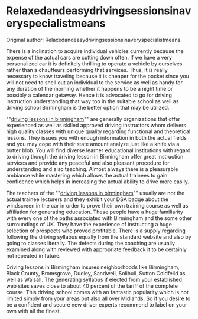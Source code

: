 # Relaxedandeasydrivingsessionsinaveryspecialistmeans

Original author: Relaxedandeasydrivingsessionsinaveryspecialistmeans.

There is a inclination to acquire individual vehicles currently because
the expense of the actual cars are cutting down often. If we have a very
personalized car it is definitely thrilling to operate a vehicle by
ourselves rather than a chauffeurs performing that services. Thus, it is
really necessary to know traveling because it is cheaper for the pocket
since you will not need to shell out an individual to the service as
well as handy for any duration of the morning whether it happens to be a
night time or possibly a calendar getaway. Hence it is advocated to go
for driving instruction understanding that way too in the suitable
school as well as driving school Birmingham is the better option that
may be utilized.

""<a href="http://www.drivinglessonbirmingham.co.uk">driving lessons in
birmingham</a>"" are generally organizations that offer experienced as
well as skilled approved driving instructors whom delivers high quality
classes with unique quality regarding functional and theoretical
lessons. They issues you with enough information in both the actual
fields and you may cope with their state amount analyze just like a
knife via a butter blob. You will find diverse learner educational
institutions with regard to driving though the driving lesson in
Birmingham offer great instruction services and provide any peaceful and
also pleasant procedure for understanding and also teaching. Almost
always there is a pleasurable ambiance while mastering which allows the
actual trainees to gain confidence which helps in increasing the actual
ability to drive more easily.

The teachers of the
""<a href="http://www.drivinglessonbirmingham.co.uk">driving lessons in
birmingham</a>"" usually are not the actual trainee lecturers and they
exhibit your DSA badge about the windscreen in the car in order to prove
their own training course as well as affiliation for generating
education. These people have a huge familiarity with every one of the
paths associated with Birmingham and the some other surroundings of UK.
They have the experience of instructing a huge selection of prospects
who proved profitable. There is a supply regarding following the driving
syllabus equally from the standard website and also by going to classes
literally. The defects during the coaching are usually examined along
with reviewed with appropriate feedback it to be certainly not repeated
in future.

Driving lessons in Birmingham insures neighborhoods like Birmingham,
Black County, Bromsgrove, Dudley, Sandwell, Solihull, Sutton Coldfeild
as well as Walsall. The generating syllabus if elected from your
established web sites saves close to about 40 percent of the tariff of
the complete course. This driving school comes with an fantastic
popularity which is not limited simply from your areas but also all over
Midlands. So if you desire to be a confident and secure new driver
experts recommend to label on your own with all the finest.
